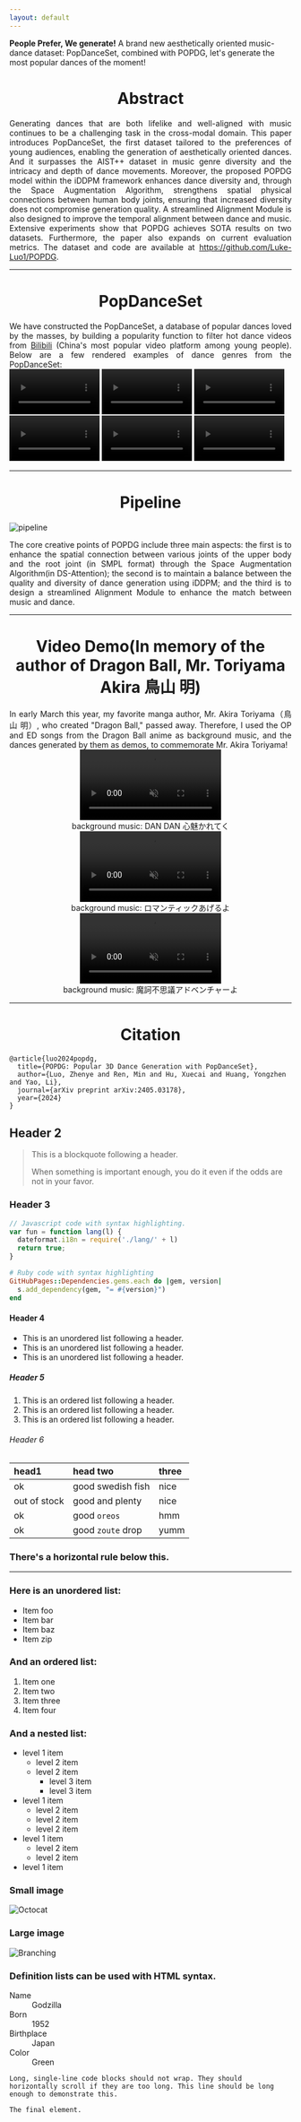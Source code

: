 ```yaml
---
layout: default
---
```


<style>
  .center {
    text-align: center;
  }
  .justify {
    text-align: justify;
  }
</style>

**People Prefer, We generate!** A brand new aesthetically oriented music-dance dataset: PopDanceSet, combined with POPDG, let's generate the most popular dances of the moment!

<div class="center">
  <h1>Abstract</h1>
</div>

<div class="justify">
  Generating dances that are both lifelike and well-aligned with music continues to be a challenging task in the cross-modal domain. This paper introduces PopDanceSet, the first dataset tailored to the preferences of young audiences, enabling the generation of aesthetically oriented dances. And it surpasses the AIST++ dataset in music genre diversity and the intricacy and depth of dance movements. Moreover, the proposed POPDG model within the iDDPM framework enhances dance diversity and, through the Space Augmentation Algorithm, strengthens spatial physical connections between human body joints, ensuring that increased diversity does not compromise generation quality. A streamlined Alignment Module is also designed to improve the temporal alignment between dance and music. Extensive experiments show that POPDG achieves SOTA results on two datasets. Furthermore, the paper also expands on current evaluation metrics. The dataset and code are available at <a href="https://github.com/Luke-Luo1/POPDG">https://github.com/Luke-Luo1/POPDG</a>.
</div>

* * *

<div class="center">
  <h1>PopDanceSet</h1>
</div>

<div class="justify">
  We have constructed the PopDanceSet, a database of popular dances loved by the masses, by building a popularity function to filter hot dance videos from <a href="https://www.bilibili.com/v/dance/">Bilibili</a> (China's most popular video platform among young people). Below are a few rendered examples of dance genres from the PopDanceSet:
</div>

<video autoplay controls muted loop width="32%">
  <source src="https://github.com/Luke-Luo1/website/releases/download/dataset/1.mp4" type="video/mp4">
</video>
<video autoplay controls muted loop width="32%">
  <source src="https://github.com/Luke-Luo1/website/releases/download/dataset/3.mp4" type="video/mp4">
</video>
<video autoplay controls muted loop width="32%">
  <source src="https://github.com/Luke-Luo1/website/releases/download/dataset/4.mp4" type="video/mp4">
</video>
<video autoplay controls muted loop width="32%">
  <source src="https://github.com/Luke-Luo1/website/releases/download/dataset/5.mp4" type="video/mp4">
</video>
<video autoplay controls muted loop width="32%">
  <source src="https://github.com/Luke-Luo1/website/releases/download/dataset/6.mp4" type="video/mp4">
</video>
<video autoplay controls muted loop width="32%">
  <source src="https://github.com/Luke-Luo1/website/releases/download/dataset/7.mp4" type="video/mp4">
</video>

* * *

<div class="center">
  <h1>Pipeline</h1>
</div>

![pipeline](https://github.com/Luke-Luo1/POPDG/assets/100562982/dffc975a-a399-40eb-85e9-68527a591a86)

<div class="justify">
  The core creative points of POPDG include three main aspects: the first is to enhance the spatial connection between various joints of the upper body and the root joint (in SMPL format) through the Space Augmentation Algorithm(in DS-Attention); the second is to maintain a balance between the quality and diversity of dance generation using iDDPM; and the third is to design a streamlined Alignment Module to enhance the match between music and dance.
</div>

* * *

<div class="center">
  <h1>Video Demo(In memory of the author of Dragon Ball, Mr. Toriyama Akira 鳥山 明)</h1>
</div>

<div class="justify">
  In early March this year, my favorite manga author, Mr. Akira Toriyama（鳥山 明）, who created "Dragon Ball," passed away. Therefore, I used the OP and ED songs from the Dragon Ball anime as background music, and the dances generated by them as demos, to commemorate Mr. Akira Toriyama!
</div>

<div class="center">
  <video autoplay controls muted loop width="50%">
    <source src="https://github.com/Luke-Luo1/website/releases/download/dragonball/dragonball_1_Clip_2.mp4" type="video/mp4">
  </video>
</div>
<div class="center">
  background music: DAN DAN 心魅かれてく
</div>

<div class="center">
  <video autoplay controls muted loop width="50%">
    <source src="https://github.com/Luke-Luo1/website/releases/download/dragonball/dragonball_2_Clip_2.mp4" type="video/mp4">
  </video>
</div>
<div class="center">
  background music: ロマンティックあげるよ
</div>

<div class="center">
  <video autoplay controls muted loop width="50%">
    <source src="https://github.com/Luke-Luo1/website/releases/download/dragonball/test_dragonball_3_Clip_2.mp4" type="video/mp4">
  </video>
</div>
<div class="center">
  background music: 魔訶不思議アドベンチャーよ
</div>


* * *

<div class="center">
  <h1>Citation</h1>
</div>

```
@article{luo2024popdg,
  title={POPDG: Popular 3D Dance Generation with PopDanceSet},
  author={Luo, Zhenye and Ren, Min and Hu, Xuecai and Huang, Yongzhen and Yao, Li},
  journal={arXiv preprint arXiv:2405.03178},
  year={2024}
}
```

## Header 2

> This is a blockquote following a header.
>
> When something is important enough, you do it even if the odds are not in your favor.

### Header 3

```js
// Javascript code with syntax highlighting.
var fun = function lang(l) {
  dateformat.i18n = require('./lang/' + l)
  return true;
}
```

```ruby
# Ruby code with syntax highlighting
GitHubPages::Dependencies.gems.each do |gem, version|
  s.add_dependency(gem, "= #{version}")
end
```

#### Header 4

*   This is an unordered list following a header.
*   This is an unordered list following a header.
*   This is an unordered list following a header.

##### Header 5

1.  This is an ordered list following a header.
2.  This is an ordered list following a header.
3.  This is an ordered list following a header.

###### Header 6

| head1        | head two          | three |
|:-------------|:------------------|:------|
| ok           | good swedish fish | nice  |
| out of stock | good and plenty   | nice  |
| ok           | good `oreos`      | hmm   |
| ok           | good `zoute` drop | yumm  |

### There's a horizontal rule below this.

* * *

### Here is an unordered list:

*   Item foo
*   Item bar
*   Item baz
*   Item zip

### And an ordered list:

1.  Item one
1.  Item two
1.  Item three
1.  Item four

### And a nested list:

- level 1 item
  - level 2 item
  - level 2 item
    - level 3 item
    - level 3 item
- level 1 item
  - level 2 item
  - level 2 item
  - level 2 item
- level 1 item
  - level 2 item
  - level 2 item
- level 1 item

### Small image

![Octocat](https://github.githubassets.com/images/icons/emoji/octocat.png)

### Large image

![Branching](https://guides.github.com/activities/hello-world/branching.png)


### Definition lists can be used with HTML syntax.

<dl>
<dt>Name</dt>
<dd>Godzilla</dd>
<dt>Born</dt>
<dd>1952</dd>
<dt>Birthplace</dt>
<dd>Japan</dd>
<dt>Color</dt>
<dd>Green</dd>
</dl>

```
Long, single-line code blocks should not wrap. They should horizontally scroll if they are too long. This line should be long enough to demonstrate this.
```

```
The final element.
```

